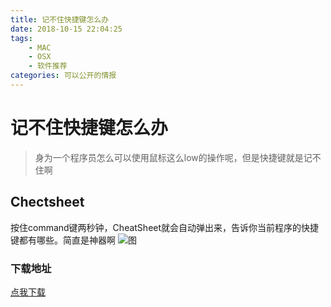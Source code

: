 ```yaml
---
title: 记不住快捷键怎么办
date: 2018-10-15 22:04:25
tags: 
    - MAC
    - OSX
    - 软件推荐
categories: 可以公开的情报
---
```

# 记不住快捷键怎么办
> 身为一个程序员怎么可以使用鼠标这么low的操作呢，但是快捷键就是记不住啊

## Chectsheet
按住command键两秒钟，CheatSheet就会自动弹出来，告诉你当前程序的快捷键都有哪些。简直是神器啊
![图](https://www.mediaatelier.com/CheatSheet/imgs/main.png)

### 下载地址
[点我下载](https://www.mediaatelier.com/CheatSheet/)